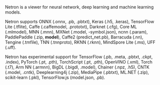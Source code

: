 

<!--
 * @version:
 * @Author:  StevenJokess https://github.com/StevenJokess
 * @Date: 2020-12-17 21:54:27
 * @LastEditors:  StevenJokess https://github.com/StevenJokess
 * @LastEditTime: 2020-12-17 21:54:51
 * @Description:
 * @TODO::
 * @Reference:https://github.com/lutzroeder/netron
-->
Netron is a viewer for neural network, deep learning and machine learning models.

Netron supports ONNX (.onnx, .pb, .pbtxt), Keras (.h5, .keras), TensorFlow Lite (.tflite), Caffe (.caffemodel, .prototxt), Darknet (.cfg), Core ML (.mlmodel), MNN (.mnn), MXNet (.model, -symbol.json), ncnn (.param), PaddlePaddle (.zip, __model__), Caffe2 (predict_net.pb), Barracuda (.nn), Tengine (.tmfile), TNN (.tnnproto), RKNN (.rknn), MindSpore Lite (.ms), UFF (.uff).

Netron has experimental support for TensorFlow (.pb, .meta, .pbtxt, .ckpt, .index), PyTorch (.pt, .pth), TorchScript (.pt, .pth), OpenVINO (.xml), Torch (.t7), Arm NN (.armnn), BigDL (.bigdl, .model), Chainer (.npz, .h5), CNTK (.model, .cntk), Deeplearning4j (.zip), MediaPipe (.pbtxt), ML.NET (.zip), scikit-learn (.pkl), TensorFlow.js (model.json, .pb).
